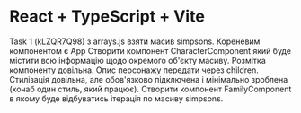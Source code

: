 # React + TypeScript + Vite
Task 1 (kLZQR7Q98)
з arrays.js взяти масив simpsons.
Кореневим компонентом є App
Створити компонент CharacterComponent який буде містити всю інформацію щодо окремого об'єкту масиву. Розмітка компоненту довільна. Опис персонажу передати через children. Стилізація довільна, але обов'язково підключена і мінімально зроблена (хочаб один стиль, який працює).
Створити компонент FamilyComponent в якому буде відбуватись ітерація по масиву simpsons.